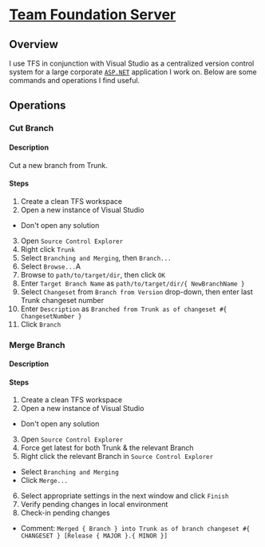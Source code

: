 # [Team Foundation Server](https://en.wikipedia.org/wiki/Team_Foundation_Server)

## Overview
I use TFS in conjunction with Visual Studio as a centralized version control system for a large corporate [`ASP.NET`](https://docs.microsoft.com/en-us/aspnet/#pivot=aspnet) application I work on. Below are some commands and operations I find useful.

## Operations

### Cut Branch

#### Description
Cut a new branch from Trunk.

#### Steps
1. Create a clean TFS workspace
2. Open a new instance of Visual Studio
  - Don't open any solution
3. Open `Source Control Explorer`
4. Right click `Trunk`
5. Select `Branching and Merging`, then `Branch...`
6. Select `Browse...`A
7. Browse to `path/to/target/dir`, then click `OK`
8. Enter `Target Branch Name` as `path/to/target/dir/{ NewBranchName }`
9. Select `Changeset` from `Branch from Version` drop-down, then enter last Trunk changeset number
10. Enter `Description` as `Branched from Trunk as of changeset #{ ChangesetNumber }`
11. Click `Branch`

### Merge Branch

#### Description

#### Steps
1. Create a clean TFS workspace
2. Open a new instance of Visual Studio
  - Don't open any solution
3. Open `Source Control Explorer`
4. Force get latest for both Trunk & the relevant Branch
5. Right click the relevant Branch in `Source Control Explorer`
  - Select `Branching and Merging`
  - Click `Merge...`
6. Select appropriate settings in the next window and click `Finish`
7. Verify pending changes in local environment
8. Check-in pending changes
  - Comment: `Merged { Branch } into Trunk as of branch changeset #{ CHANGESET } [Release { MAJOR }.{ MINOR }]`

